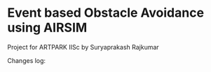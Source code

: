# Event based Obstacle Avoidance using AIRSIM

Project for ARTPARK IISc by Suryaprakash Rajkumar

Changes log:
 